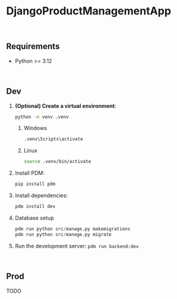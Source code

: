 # DjangoProductManagementApp

&nbsp;

## Requirements

- Python >= 3.12

&nbsp;

## Dev

1. **(Optional) Create a virtual environment**:

    ```bash
    python -m venv .venv
    ```

    1. Windows

        ```bash
        .venv\Scripts\activate
        ```

    2. Linux

        ```bash
        source .venv/bin/activate  
        ```

2. Install PDM:

    ```bash
    pip install pdm
    ```

3. Install dependencies:

    ```bash
    pdm install dev
    ```

4. Database setup

    ```python
    pdm run python src/manage.py makemigrations
    pdm run python src/manage.py migrate

    ```

5. Run the development server: `pdm run backend:dev`

&nbsp;

## Prod

TODO
